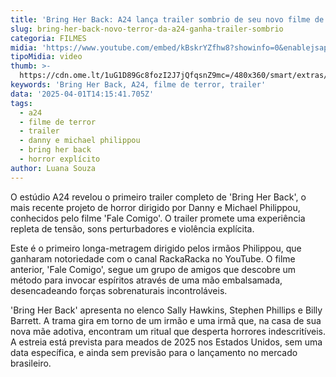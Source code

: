 ```yaml
---
title: 'Bring Her Back: A24 lança trailer sombrio de seu novo filme de terror'
slug: bring-her-back-novo-terror-da-a24-ganha-trailer-sombrio
categoria: FILMES
midia: 'https://www.youtube.com/embed/kBskrYZfhw8?showinfo=0&enablejsapi=1'
tipoMidia: video
thumb: >-
  https://cdn.ome.lt/1uG1D89Gc8fozI2J7jQfqsnZ9mc=/480x360/smart/extras/conteudos/IMG_4767.png
keywords: 'Bring Her Back, A24, filme de terror, trailer'
data: '2025-04-01T14:15:41.705Z'
tags:
  - a24
  - filme de terror
  - trailer
  - danny e michael philippou
  - bring her back
  - horror explícito
author: Luana Souza
---
```


O estúdio A24 revelou o primeiro trailer completo de 'Bring Her Back', o mais recente projeto de horror dirigido por Danny e Michael Philippou, conhecidos pelo filme 'Fale Comigo'. O trailer promete uma experiência repleta de tensão, sons perturbadores e violência explícita.

Este é o primeiro longa-metragem dirigido pelos irmãos Philippou, que ganharam notoriedade com o canal RackaRacka no YouTube. O filme anterior, 'Fale Comigo', segue um grupo de amigos que descobre um método para invocar espíritos através de uma mão embalsamada, desencadeando forças sobrenaturais incontroláveis.

'Bring Her Back' apresenta no elenco Sally Hawkins, Stephen Phillips e Billy Barrett. A trama gira em torno de um irmão e uma irmã que, na casa de sua nova mãe adotiva, encontram um ritual que desperta horrores indescritíveis. A estreia está prevista para meados de 2025 nos Estados Unidos, sem uma data específica, e ainda sem previsão para o lançamento no mercado brasileiro.

